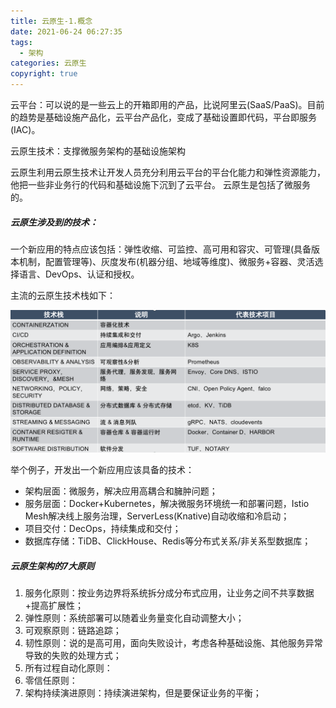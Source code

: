 ```yaml
---
title: 云原生-1.概念
date: 2021-06-24 06:27:35
tags:
  - 架构
categories: 云原生
copyright: true
---
```


云平台：可以说的是一些云上的开箱即用的产品，比说阿里云(SaaS/PaaS)。目前的趋势是基础设施产品化，云平台产品化，变成了基础设置即代码，平台即服务(IAC)。

云原生技术：支撑微服务架构的基础设施架构

云原生利用云原生技术让开发人员充分利用云平台的平台化能力和弹性资源能力，他把一些非业务行的代码和基础设施下沉到了云平台。
云原生是包括了微服务的。

##### 云原生涉及到的技术：

一个新应用的特点应该包括：弹性收缩、可监控、高可用和容灾、可管理(具备版本机制，配置管理等)、灰度发布(机器分组、地域等维度)、微服务+容器、灵活选择语言、DevOps、认证和授权。

主流的云原生技术栈如下：

![Xnip2023-05-11_08-45-31](https://raw.githubusercontent.com/wangxiaohong123/p-bed/main/uPic/Xnip2023-05-11_08-45-31.png)

举个例子，开发出一个新应用应该具备的技术：

*   架构层面：微服务，解决应用高耦合和臃肿问题；
*   服务层面：Docker+Kubernetes，解决微服务环境统一和部署问题，Istio Mesh解决线上服务治理，ServerLess(Knative)自动收缩和冷启动；
*   项目交付：DecOps，持续集成和交付；
*   数据库存储：TiDB、ClickHouse、Redis等分布式关系/非关系型数据库；

##### 云原生架构的7大原则

1.   服务化原则：按业务边界将系统拆分成分布式应用，让业务之间不共享数据+提高扩展性；
2.   弹性原则：系统部署可以随着业务量变化自动调整大小；
3.   可观察原则：链路追踪；
4.   韧性原则：说的是高可用，面向失败设计，考虑各种基础设施、其他服务异常导致的失败的处理方式；
5.   所有过程自动化原则：
6.   零信任原则：
7.   架构持续演进原则：持续演进架构，但是要保证业务的平衡；